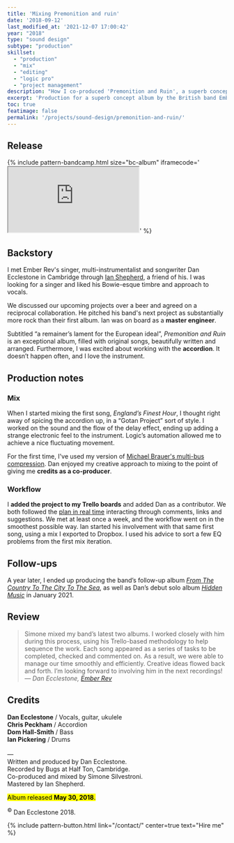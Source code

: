 ```yaml
---
title: 'Mixing Premonition and ruin'
date: '2018-09-12'
last_modified_at: '2021-12-07 17:00:42'
year: "2018"
type: "sound design"
subtype: "production"
skillset: 
  - "production"
  - "mix"
  - "editing"
  - "logic pro"
  - "project management"
description: "How I co-produced 'Premonition and Ruin', a superb concept album by Ember Rev around 'a lament for the European ideal', beautifully written and arranged."
excerpt: 'Production for a superb concept album by the British band Ember Rev around <em>a lament for the European ideal</em>.'
toc: true
featimage: false
permalink: '/projects/sound-design/premonition-and-ruin/'
---
```

## Release

{% include pattern-bandcamp.html size="bc-album" iframecode='<iframe src="https://bandcamp.com/EmbeddedPlayer/album=4041862783/size=large/bgcol=ffffff/linkcol=333333/artwork=small/transparent=true/" seamless><a href="https://emberrev.bandcamp.com/album/premonition-and-ruin">Premonition and Ruin by Ember Rev</a></iframe>' %}

## Backstory

I met Ember Rev's singer, multi-instrumentalist and songwriter Dan Ecclestone in Cambridge through [Ian Shepherd](https://productionadvice.co.uk/), a friend of his. I was looking for a singer and liked his Bowie-esque timbre and approach to vocals.

We discussed our upcoming projects over a beer and agreed on a reciprocal collaboration. He pitched his band's next project as substantially more rock than their first album. Ian was on board as a **master engineer**.

Subtitled “a remainer’s lament for the European ideal”, _Premonition and Ruin_ is an exceptional album, filled with original songs, beautifully written and arranged. Furthermore, I was excited about working with the **accordion**. It doesn’t happen often, and I love the instrument.

## Production notes

### Mix

When I started mixing the first song, _England’s Finest Hour_, I thought right away of spicing the accordion up, in a &ldquo;Gotan Project&rdquo; sort of style. I worked on the sound and the flow of the delay effect, ending up adding a strange electronic feel to the instrument. Logic’s automation allowed me to achieve a nice fluctuating movement.

For the first time, I've used my version of [Michael Brauer's multi-bus compression](https://brauerizing.wordpress.com/). Dan enjoyed my creative approach to mixing to the point of giving me **credits as a co-producer**.

### Workflow

I **added the project to my Trello boards** and added Dan as a contributor. We both followed the [plan in real time](/projects/project-management/) interacting through comments, links and suggestions. We met at least once a week, and the workflow went on in the smoothest possible way. Ian started his involvement with that same first song, using a mix I exported to Dropbox. I used his advice to sort a few EQ problems from the first mix iteration.

## Follow-ups

A year later, I ended up producing the band’s follow-up album [_From The Country To The City To The Sea_](https://emberrev.bandcamp.com/album/from-the-country-to-the-city-to-the-sea-2), as well as Dan’s debut solo album [_Hidden Music_](/blog/hidden-music-dan-ecclestone/) in January 2021.

## Review

> Simone mixed my band’s latest two albums. I worked closely with him during this process, using his Trello-based methodology to help sequence the work. Each song appeared as a series of tasks to be completed, checked and commented on. As a result, we were able to manage our time smoothly and efficiently. Creative ideas flowed back and forth. I’m looking forward to involving him in the next recordings!
> <cite>— Dan Ecclestone, [Ember Rev](https://emberrev.bandcamp.com/)</cite>

## Credits

**Dan Ecclestone** / Vocals, guitar, ukulele  
**Chris Peckham** / Accordion  
**Dom Hall-Smith** / Bass  
**Ian Pickering** / Drums  
<br>
—  
Written and produced by Dan Ecclestone.  
Recorded by Bugs at Half Ton, Cambridge.  
Co-produced and mixed by Simone Silvestroni.  
Mastered by Ian Shepherd.  

<p class="detached"><mark class="m2m-highlight small">Album released <strong>May 30, 2018</strong>.</mark></p>

<p class="detached small">
  <sup>&copy;</sup> Dan Ecclestone 2018.
</p>

{% include pattern-button.html link="/contact/" center=true text="Hire me" %}